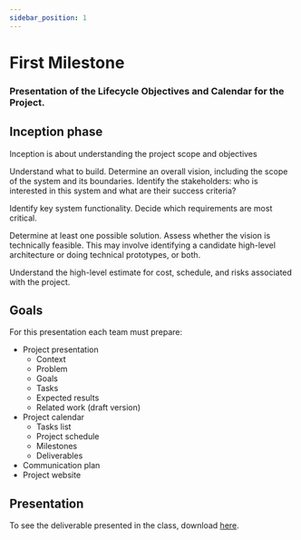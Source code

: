 ```yaml
---
sidebar_position: 1
---
```


# First Milestone

### Presentation of the Lifecycle Objectives and Calendar for the Project.

## Inception phase

Inception is about understanding the project scope and objectives

Understand what to build. Determine an overall vision, including the scope of the system and its boundaries. Identify the stakeholders: who is interested in this system and what are their success criteria?

Identify key system functionality. Decide which requirements are most critical.

Determine at least one possible solution. Assess whether the vision is technically feasible. This may involve identifying a candidate high-level architecture or doing technical prototypes, or both.

Understand the high-level estimate for cost, schedule, and risks associated with the project. 

## Goals

For this presentation each team must prepare:

- Project presentation
    * Context
    * Problem
    * Goals
    * Tasks
    * Expected results
    * Related work (draft version)
- Project calendar
    * Tasks list
    * Project schedule
    * Milestones
    * Deliverables
- Communication plan
- Project website

## Presentation

To see the deliverable presented in the class, download [here](https://github.com/vVCU-as-CNF/website/raw/main/docs/deliverables/Milestone1.pptx).